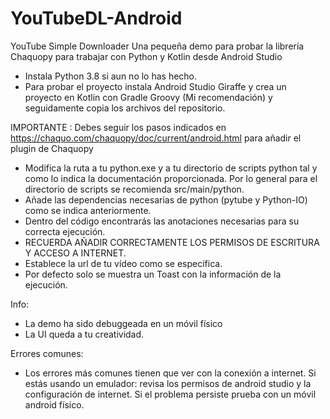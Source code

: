 # YouTubeDL-Android
YouTube Simple Downloader
Una pequeña demo para probar la librería Chaquopy para trabajar con Python y Kotlin desde Android Studio

- Instala Python 3.8 si aun no lo has hecho.
- Para probar el proyecto instala Android Studio Giraffe y crea un proyecto en Kotlin con Gradle Groovy (Mi recomendación) y seguidamente copia los archivos del repositorio.

IMPORTANTE :
  Debes seguir los pasos indicados en https://chaquo.com/chaquopy/doc/current/android.html para añadir el plugin de Chaquopy

- Modifica la ruta a tu python.exe y a tu directorio de scripts python tal y como lo indica la documentación proporcionada. Por lo general para el directorio de scripts se recomienda src/main/python.
- Añade las dependencias necesarias de python (pytube y Python-IO) como se indica anteriormente.
- Dentro del código encontrarás las anotaciones necesarias para su correcta ejecución.
- RECUERDA AÑADIR CORRECTAMENTE LOS PERMISOS DE ESCRITURA Y ACCESO A INTERNET.
- Establece la url de tu vídeo como se especifica.
- Por defecto solo se muestra un Toast con la información de la ejecución.
  
Info: 
* La demo ha sido debuggeada en un móvil físico
* La UI queda a tu creatividad.

Errores comunes: 
* Los errores más comunes tienen que ver con la conexión a internet. Si estás usando un emulador: revisa los permisos de android studio y la configuración de internet. Si el problema persiste prueba con un móvil android físico.
